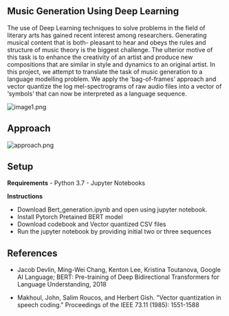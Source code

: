 
## Music Generation Using Deep Learning

The use of Deep Learning techniques to solve problems in the field of literary arts has gained recent interest among researchers. Generating musical content that is both- pleasant to hear and obeys the rules and structure of music theory is the biggest challenge. The ulterior motive of this task is to enhance the creativity of an artist and produce new compositions that are similar in style and dynamics to an original artist.  In this project, we attempt to translate the task of music generation to a language modelling problem. We apply the ‘bag-of-frames’ approach and vector quantize the log mel-spectrograms of raw audio files into a vector of ‘symbols’ that can now be interpreted as a language sequence. 


![image1.png](attachment:image.png)

## Approach

![approach.png](attachment:Picture1%20%283%29.png)

## Setup

<b>Requirements</b>
    - Python 3.7
    - Jupyter Notebooks
    
<b>Instructions</b>
- Download Bert_generation.ipynb and open using jupyter notebook. 
- Install Pytorch Pretained BERT model
- Download codebook and Vector quantized CSV files
- Run the jupyter notebook by providing initial two or three sequences


## References

- Jacob Devlin, Ming-Wei Chang, Kenton Lee, Kristina Toutanova, Google AI Language; BERT: Pre-training of Deep Bidirectional Transformers for Language Understanding, 2018

- Makhoul, John, Salim Roucos, and Herbert Gish. "Vector quantization in speech coding." Proceedings of the IEEE 73.11 (1985): 1551-1588

